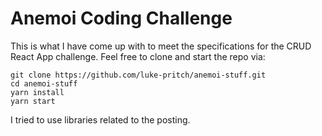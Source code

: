 # Anemoi Coding Challenge

This is what I have come up with to meet the specifications for the CRUD React App challenge. Feel free to clone and start the repo via:

```
git clone https://github.com/luke-pritch/anemoi-stuff.git
cd anemoi-stuff
yarn install
yarn start
```

I tried to use libraries related to the posting.
